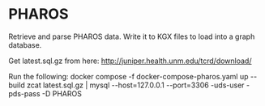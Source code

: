 # PHAROS
Retrieve and parse PHAROS data. Write it to KGX files to load into a graph database.

Get latest.sql.gz from here: http://juniper.health.unm.edu/tcrd/download/

Run the following:
docker compose -f docker-compose-pharos.yaml up --build
zcat latest.sql.gz | mysql --host=127.0.0.1 --port=3306 -uds-user -pds-pass -D PHAROS